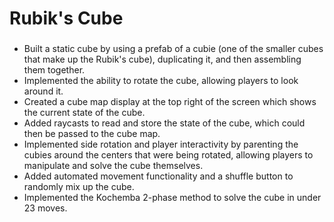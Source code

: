 <h1 align="left">Rubik's Cube</h1>

###

<p align="left">
  <ul>
    <li>Built a static cube by using a prefab of a cubie (one of the smaller cubes that make up the Rubik's cube), duplicating it, and then assembling them together.</li>
    <li>Implemented the ability to rotate the cube, allowing players to look around it.</li>
    <li>Created a cube map display at the top right of the screen which shows the current state of the cube.</li>
    <li>Added raycasts to read and store the state of the cube, which could then be passed to the cube map.</li>
    <li>Implemented side rotation and player interactivity by parenting the cubies around the centers that were being rotated, allowing players to manipulate and solve the cube themselves.</li>
    <li>Added automated movement functionality and a shuffle button to randomly mix up the cube.</li>
    <li>Implemented the Kochemba 2-phase method to solve the cube in under 23 moves.</li>
  </ul>
  </p>

###
